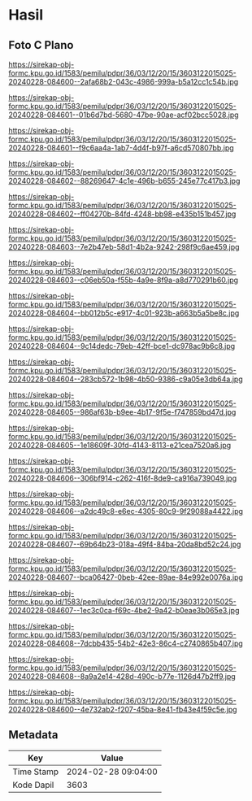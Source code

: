 # Hasil

## Foto C Plano

https://sirekap-obj-formc.kpu.go.id/1583/pemilu/pdpr/36/03/12/20/15/3603122015025-20240228-084600--2afa68b2-043c-4986-999a-b5a12cc1c54b.jpg

https://sirekap-obj-formc.kpu.go.id/1583/pemilu/pdpr/36/03/12/20/15/3603122015025-20240228-084601--01b6d7bd-5680-47be-90ae-acf02bcc5028.jpg

https://sirekap-obj-formc.kpu.go.id/1583/pemilu/pdpr/36/03/12/20/15/3603122015025-20240228-084601--f9c6aa4a-1ab7-4d4f-b97f-a6cd570807bb.jpg

https://sirekap-obj-formc.kpu.go.id/1583/pemilu/pdpr/36/03/12/20/15/3603122015025-20240228-084602--88269647-4c1e-496b-b655-245e77c417b3.jpg

https://sirekap-obj-formc.kpu.go.id/1583/pemilu/pdpr/36/03/12/20/15/3603122015025-20240228-084602--ff04270b-84fd-4248-bb98-e435b151b457.jpg

https://sirekap-obj-formc.kpu.go.id/1583/pemilu/pdpr/36/03/12/20/15/3603122015025-20240228-084603--7e2b47eb-58d1-4b2a-9242-298f9c6ae459.jpg

https://sirekap-obj-formc.kpu.go.id/1583/pemilu/pdpr/36/03/12/20/15/3603122015025-20240228-084603--c06eb50a-f55b-4a9e-8f9a-a8d770291b60.jpg

https://sirekap-obj-formc.kpu.go.id/1583/pemilu/pdpr/36/03/12/20/15/3603122015025-20240228-084604--bb012b5c-e917-4c01-923b-a663b5a5be8c.jpg

https://sirekap-obj-formc.kpu.go.id/1583/pemilu/pdpr/36/03/12/20/15/3603122015025-20240228-084604--9c14dedc-79eb-42ff-bce1-dc978ac9b6c8.jpg

https://sirekap-obj-formc.kpu.go.id/1583/pemilu/pdpr/36/03/12/20/15/3603122015025-20240228-084604--283cb572-1b98-4b50-9386-c9a05e3db64a.jpg

https://sirekap-obj-formc.kpu.go.id/1583/pemilu/pdpr/36/03/12/20/15/3603122015025-20240228-084605--986af63b-b9ee-4b17-9f5e-f747859bd47d.jpg

https://sirekap-obj-formc.kpu.go.id/1583/pemilu/pdpr/36/03/12/20/15/3603122015025-20240228-084605--1e18609f-30fd-4143-8113-e21cea7520a6.jpg

https://sirekap-obj-formc.kpu.go.id/1583/pemilu/pdpr/36/03/12/20/15/3603122015025-20240228-084606--306bf914-c262-416f-8de9-ca916a739049.jpg

https://sirekap-obj-formc.kpu.go.id/1583/pemilu/pdpr/36/03/12/20/15/3603122015025-20240228-084606--a2dc49c8-e6ec-4305-80c9-9f29088a4422.jpg

https://sirekap-obj-formc.kpu.go.id/1583/pemilu/pdpr/36/03/12/20/15/3603122015025-20240228-084607--69b64b23-018a-49f4-84ba-20da8bd52c24.jpg

https://sirekap-obj-formc.kpu.go.id/1583/pemilu/pdpr/36/03/12/20/15/3603122015025-20240228-084607--bca06427-0beb-42ee-89ae-84e992e0076a.jpg

https://sirekap-obj-formc.kpu.go.id/1583/pemilu/pdpr/36/03/12/20/15/3603122015025-20240228-084607--1ec3c0ca-f69c-4be2-9a42-b0eae3b065e3.jpg

https://sirekap-obj-formc.kpu.go.id/1583/pemilu/pdpr/36/03/12/20/15/3603122015025-20240228-084608--7dcbb435-54b2-42e3-86c4-c2740865b407.jpg

https://sirekap-obj-formc.kpu.go.id/1583/pemilu/pdpr/36/03/12/20/15/3603122015025-20240228-084608--8a9a2e14-428d-490c-b77e-1126d47b2ff9.jpg

https://sirekap-obj-formc.kpu.go.id/1583/pemilu/pdpr/36/03/12/20/15/3603122015025-20240228-084600--4e732ab2-f207-45ba-8e41-fb43e4f59c5e.jpg


## Metadata

| Key        | Value               |
| ---------- | ------------------- |
| Time Stamp | 2024-02-28 09:04:00 |
| Kode Dapil | 3603                |



